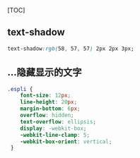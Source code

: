 [TOC]

## text-shadow

```css
text-shadow:rgb(58, 57, 57) 2px 2px 3px;
```

## ...隐藏显示的文字

```css
.espli {
    font-size: 12px;
    line-height: 20px;
    margin-bottom: 6px;
    overflow: hidden;
    text-overflow: ellipsis;
    display: -webkit-box;
    -webkit-line-clamp: 5;
    -webkit-box-orient: vertical;
 }
```

